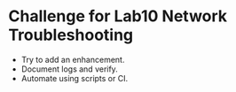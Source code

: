 # Challenge for Lab10 Network Troubleshooting

- Try to add an enhancement.
- Document logs and verify.
- Automate using scripts or CI.
